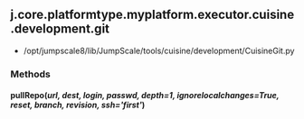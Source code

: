 <!-- toc -->
## j.core.platformtype.myplatform.executor.cuisine.development.git

- /opt/jumpscale8/lib/JumpScale/tools/cuisine/development/CuisineGit.py

### Methods

#### pullRepo(*url, dest, login, passwd, depth=1, ignorelocalchanges=True, reset, branch, revision, ssh='first'*) 


